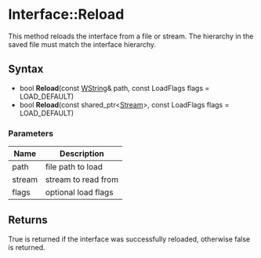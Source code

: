 # Interface::Reload #
This method reloads the interface from a file or stream. The hierarchy in the saved file must match the interface hierarchy.

## Syntax ##
- bool **Reload**(const [WString](WString.md)& path, const LoadFlags flags = LOAD_DEFAULT)
- bool **Reload**(const shared_ptr<[Stream](Stream.md)>, const LoadFlags flags = LOAD_DEFAULT)

### Parameters ###
| Name | Description |
| --- | --- |
| path | file path to load |
| stream | stream to read from |
| flags | optional load flags |

## Returns ##
True is returned if the interface was successfully reloaded, otherwise false is returned.
